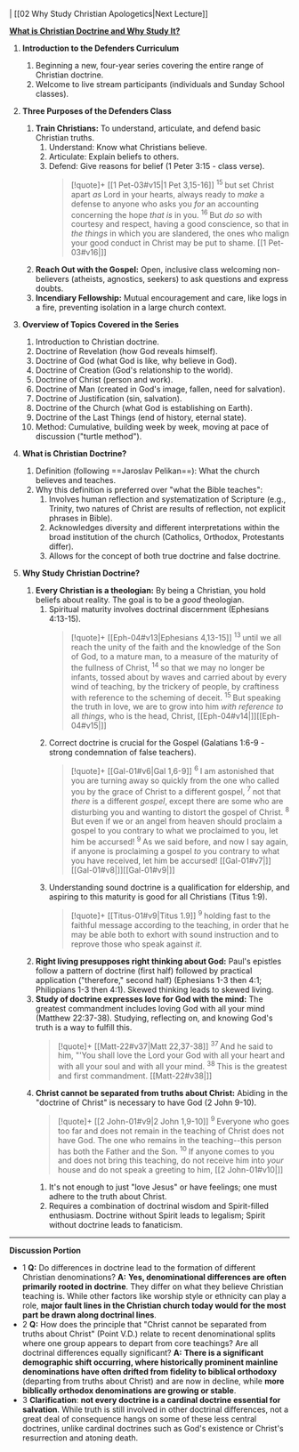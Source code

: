 ﻿| [[02 Why Study Christian Apologetics|Next Lecture]]

**[What is Christian Doctrine and Why Study It?](https://www.reasonablefaith.org/podcasts/defenders-podcast-series-3/s3-foundations-of-christian-doctrine/foundations-of-christian-doctrine-part-1)**

1. **Introduction to the Defenders Curriculum**
    1. Beginning a new, four-year series covering the entire range of Christian doctrine.
    2. Welcome to live stream participants (individuals and Sunday School classes).

2. **Three Purposes of the Defenders Class**
    1. **Train Christians:** To understand, articulate, and defend basic Christian truths.
        1. Understand: Know what Christians believe.
        2. Articulate: Explain beliefs to others.
        3. Defend: Give reasons for belief (1 Peter 3:15 - class verse).
           > [!quote]+ [[1 Pet-03#v15|1 Pet 3,15-16]]
           > <sup> 15 </sup>but set Christ apart _as_ Lord in your hearts, always ready to _make_ a defense to anyone who asks you _for_ an accounting concerning the hope _that is_ in you. <sup> 16 </sup>But _do so_ with courtesy and respect, having a good conscience, so that in _the things_ in which you are slandered, the ones who malign your good conduct in Christ may be put to shame. [[1 Pet-03#v16|]]
    2. **Reach Out with the Gospel:** Open, inclusive class welcoming non-believers (atheists, agnostics, seekers) to ask questions and express doubts.
    3. **Incendiary Fellowship:** Mutual encouragement and care, like logs in a fire, preventing isolation in a large church context.

3. **Overview of Topics Covered in the Series**
    1. Introduction to Christian doctrine.
    2. Doctrine of Revelation (how God reveals himself).
    3. Doctrine of God (what God is like, why believe in God).
    4. Doctrine of Creation (God's relationship to the world).
    5. Doctrine of Christ (person and work).
    6. Doctrine of Man (created in God's image, fallen, need for salvation).
    7. Doctrine of Justification (sin, salvation).
    8. Doctrine of the Church (what God is establishing on Earth).
    9. Doctrine of the Last Things (end of history, eternal state).
    10. Method: Cumulative, building week by week, moving at pace of discussion ("turtle method").

4. **What is Christian Doctrine?**
    1. Definition (following ==Jaroslav Pelikan==): What the church believes and teaches.
    2. Why this definition is preferred over "what the Bible teaches":
        1. Involves human reflection and systematization of Scripture (e.g., Trinity, two natures of Christ are results of reflection, not explicit phrases in Bible).
        2. Acknowledges diversity and different interpretations within the broad institution of the church (Catholics, Orthodox, Protestants differ).
        3. Allows for the concept of both true doctrine and false doctrine.

5. **Why Study Christian Doctrine?**
    1. **Every Christian is a theologian:** By being a Christian, you hold beliefs about reality. The goal is to be a *good* theologian.
        1. Spiritual maturity involves doctrinal discernment (Ephesians 4:13-15). 
           > [!quote]+ [[Eph-04#v13|Ephesians 4,13-15]]
           > <sup> 13 </sup>until we all reach the unity of the faith and the knowledge of the Son of God, to a mature man, to a measure of the maturity of the fullness of Christ, <sup> 14 </sup>so that we may no longer be infants, tossed about by waves and carried about by every wind of teaching, by the trickery of people, by craftiness with reference to the scheming of deceit. <sup> 15 </sup>But speaking the truth in love, we are to grow into him _with reference to_ all _things_, who is the head, Christ, [[Eph-04#v14|]][[Eph-04#v15|]]
        2. Correct doctrine is crucial for the Gospel (Galatians 1:6-9 - strong condemnation of false teachers).
           > [!quote]+ [[Gal-01#v6|Gal 1,6-9]]
           > <sup> 6 </sup>I am astonished that you are turning away so quickly from the one who called you by the grace of Christ to a different gospel, <sup> 7 </sup>not that _there_ is a different _gospel_, except there are some who are disturbing you and wanting to distort the gospel of Christ. <sup> 8 </sup>But even if we or an angel from heaven should proclaim a gospel to you contrary to what we proclaimed to you, let him be accursed! <sup> 9 </sup>As we said before, and now I say again, if anyone is proclaiming a gospel _to_ you contrary to what you have received, let him be accursed! [[Gal-01#v7|]][[Gal-01#v8|]][[Gal-01#v9|]]
        3. Understanding sound doctrine is a qualification for eldership, and aspiring to this maturity is good for all Christians (Titus 1:9).
           > [!quote]+ [[Titus-01#v9|Titus 1.9]]
           > <sup> 9 </sup>holding fast to the faithful message according to the teaching, in order that he may be able both to exhort with sound instruction and to reprove those who speak against _it_. 
    2. **Right living presupposes right thinking about God:** Paul's epistles follow a pattern of doctrine (first half) followed by practical application ("therefore," second half) (Ephesians 1-3 then 4:1; Philippians 1-3 then 4:1). Skewed thinking leads to skewed living.
    3. **Study of doctrine expresses love for God with the mind:** The greatest commandment includes loving God with all your mind (Matthew 22:37-38). Studying, reflecting on, and knowing God's truth is a way to fulfill this.
       > [!quote]+ [[Matt-22#v37|Matt 22,37-38]]
       > <sup> 37 </sup>And he said to him, "'You shall love the Lord your God with all your heart and with all your soul and with all your mind. <sup> 38 </sup>This is the greatest and first commandment. [[Matt-22#v38|]]
    4. **Christ cannot be separated from truths about Christ:** Abiding in the "doctrine of Christ" is necessary to have God (2 John 9-10).
       > [!quote]+ [[2 John-01#v9|2 John 1,9-10]]
       > <sup> 9 </sup>Everyone who goes too far and does not remain in the teaching of Christ does not have God. The one who remains in the teaching--this person has both the Father and the Son. <sup> 10 </sup>If anyone comes to you and does not bring this teaching, do not receive him into _your_ house and do not speak a greeting to him, [[2 John-01#v10|]]
        1. It's not enough to just "love Jesus" or have feelings; one must adhere to the truth about Christ.
        2. Requires a combination of doctrinal wisdom and Spirit-filled enthusiasm. Doctrine without Spirit leads to legalism; Spirit without doctrine leads to fanaticism.

---

**Discussion Portion**

- 1  **Q:** Do differences in doctrine lead to the formation of different Christian denominations?
  **A:** **Yes, denominational differences are often primarily rooted in doctrine**. They differ on what they believe Christian teaching is. While other factors like worship style or ethnicity can play a role, **major fault lines in the Christian church today would for the most part be drawn along doctrinal lines**.
- 2  **Q:** How does the principle that "Christ cannot be separated from truths about Christ" (Point V.D.) relate to recent denominational splits where one group appears to depart from core teachings? Are all doctrinal differences equally significant?
  **A:** **There is a significant demographic shift occurring, where historically prominent mainline denominations have often drifted from fidelity to biblical orthodoxy** (departing from truths about Christ) and are now in decline, while **more biblically orthodox denominations are growing or stable**.  
- 3 **Clarification**: **not every doctrine is a cardinal doctrine essential for salvation**. While truth is still involved in other doctrinal differences, not a great deal of consequence hangs on some of these less central doctrines, unlike cardinal doctrines such as God's existence or Christ's resurrection and atoning death.

